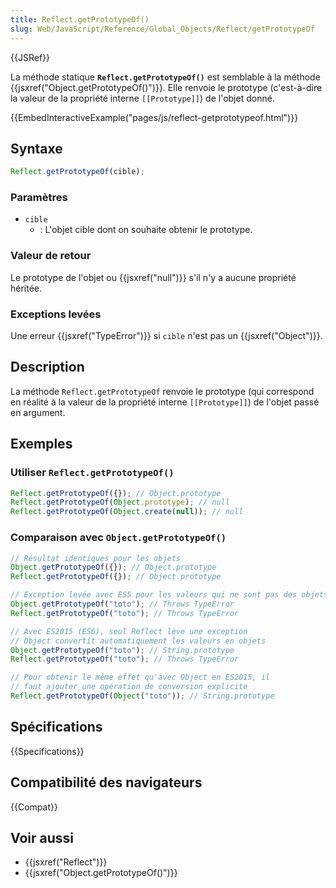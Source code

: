 ```yaml
---
title: Reflect.getPrototypeOf()
slug: Web/JavaScript/Reference/Global_Objects/Reflect/getPrototypeOf
---
```


{{JSRef}}

La méthode statique **`Reflect.getPrototypeOf()`** est semblable à la méthode {{jsxref("Object.getPrototypeOf()")}}. Elle renvoie le prototype (c'est-à-dire la valeur de la propriété interne `[[Prototype]]`) de l'objet donné.

{{EmbedInteractiveExample("pages/js/reflect-getprototypeof.html")}}

## Syntaxe

```js
Reflect.getPrototypeOf(cible);
```

### Paramètres

- `cible`
  - : L'objet cible dont on souhaite obtenir le prototype.

### Valeur de retour

Le prototype de l'objet ou {{jsxref("null")}} s'il n'y a aucune propriété héritée.

### Exceptions levées

Une erreur {{jsxref("TypeError")}} si `cible` n'est pas un {{jsxref("Object")}}.

## Description

La méthode `Reflect.getPrototypeOf` renvoie le prototype (qui correspond en réalité à la valeur de la propriété interne `[[Prototype]]`) de l'objet passé en argument.

## Exemples

### Utiliser `Reflect.getPrototypeOf()`

```js
Reflect.getPrototypeOf({}); // Object.prototype
Reflect.getPrototypeOf(Object.prototype); // null
Reflect.getPrototypeOf(Object.create(null)); // null
```

### Comparaison avec `Object.getPrototypeOf()`

```js
// Résultat identiques pour les objets
Object.getPrototypeOf({}); // Object.prototype
Reflect.getPrototypeOf({}); // Object.prototype

// Exception levée avec ES5 pour les valeurs qui ne sont pas des objets
Object.getPrototypeOf("toto"); // Throws TypeError
Reflect.getPrototypeOf("toto"); // Throws TypeError

// Avec ES2015 (ES6), seul Reflect lève une exception
// Object convertit automatiquement les valeurs en objets
Object.getPrototypeOf("toto"); // String.prototype
Reflect.getPrototypeOf("toto"); // Throws TypeError

// Pour obtenir le même effet qu'avec Object en ES2015, il
// faut ajouter une opération de conversion explicite
Reflect.getPrototypeOf(Object("toto")); // String.prototype
```

## Spécifications

{{Specifications}}

## Compatibilité des navigateurs

{{Compat}}

## Voir aussi

- {{jsxref("Reflect")}}
- {{jsxref("Object.getPrototypeOf()")}}
